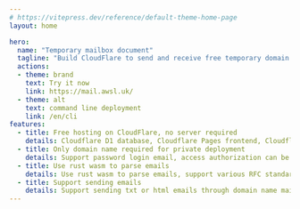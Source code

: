 ```yaml
---
# https://vitepress.dev/reference/default-theme-home-page
layout: home

hero:
  name: "Temporary mailbox document"
  tagline: "Build CloudFlare to send and receive free temporary domain name mailboxes"
  actions:
  - theme: brand
    text: Try it now
    link: https://mail.awsl.uk/
  - theme: alt
    text: command line deployment
    link: /en/cli
features:
  - title: Free hosting on CloudFlare, no server required
    details: Cloudflare D1 database, Cloudflare Pages frontend, Cloudflare Workers backend, Cloudflare Email Routing
  - title: Only domain name required for private deployment
    details: Support password login email, access authorization can be used as a private site, support attachment function
  - title: Use rust wasm to parse emails
    details: Use rust wasm to parse emails, support various RFC standards for emails, support attachments, extremely fast
  - title: Support sending emails
    details: Support sending txt or html emails through domain name mailboxes
---
```

